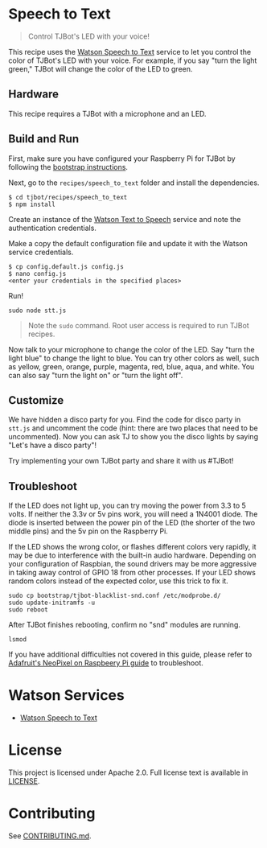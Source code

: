# Speech to Text
> Control TJBot's LED with your voice!

This recipe uses the [Watson Speech to Text](https://www.ibm.com/watson/developercloud/speech-to-text.html) service to let you control the color of TJBot's LED with your voice. For example, if you say "turn the light green," TJBot will change the color of the LED to green.

## Hardware
This recipe requires a TJBot with a microphone and an LED.

## Build and Run
First, make sure you have configured your Raspberry Pi for TJBot by following the [bootstrap instructions](https://github.com/ibmtjbot/tjbot/tree/master/bootstrap).

Next, go to the `recipes/speech_to_text` folder and install the dependencies.

    $ cd tjbot/recipes/speech_to_text
    $ npm install

Create an instance of the [Watson Text to Speech](https://www.ibm.com/watson/developercloud/text-to-speech.html) service and note the authentication credentials.

Make a copy the default configuration file and update it with the Watson service credentials.

    $ cp config.default.js config.js
    $ nano config.js
    <enter your credentials in the specified places>

Run!

    sudo node stt.js

> Note the `sudo` command. Root user access is required to run TJBot recipes.

Now talk to your microphone to change the color of the LED. Say "turn the light blue" to change the light to blue. You can try other colors as well, such as yellow, green, orange, purple, magenta, red, blue, aqua, and white. You can also say "turn the light on" or "turn the light off".

## Customize
We have hidden a disco party for you. Find the code for disco party in `stt.js` and uncomment the code (hint: there are two places that need to be uncommented). Now you can ask TJ to show you the disco lights by saying "Let's have a disco party"!

Try implementing your own TJBot party and share it with us #TJBot!

## Troubleshoot
If the LED does not light up, you can try moving the power from 3.3 to 5 volts. If neither the 3.3v or 5v pins work, you will need a 1N4001 diode. The diode is inserted between the power pin of the LED (the shorter of the two middle pins) and the 5v pin on the Raspberry Pi.

If the LED shows the wrong color, or flashes different colors very rapidly, it may be due to interference with the built-in audio hardware. Depending on your configuration of Raspbian, the sound drivers may be more aggressive in taking away control of GPIO 18 from other processes. If your LED shows random colors instead of the expected color, use this trick to fix it.

    sudo cp bootstrap/tjbot-blacklist-snd.conf /etc/modprobe.d/
    sudo update-initramfs -u
    sudo reboot

After TJBot finishes rebooting, confirm no "snd" modules are running.

    lsmod

If you have additional difficulties not covered in this guide, please refer to [Adafruit's NeoPixel on Raspbeery Pi guide](https://learn.adafruit.com/neopixels-on-raspberry-pi/overview) to troubleshoot.

# Watson Services
- [Watson Speech to Text](https://www.ibm.com/watson/developercloud/speech-to-text.html)

# License
This project is licensed under Apache 2.0. Full license text is available in [LICENSE](../../LICENSE).

# Contributing
See [CONTRIBUTING.md](../../CONTRIBUTING.md).
